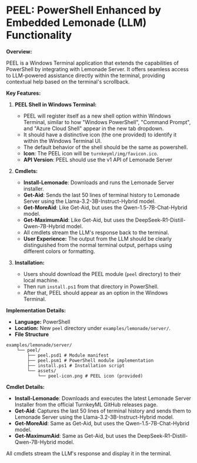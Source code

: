 # PEEL: PowerShell Enhanced by Embedded Lemonade (LLM) Functionality

**Overview:**

PEEL is a Windows Terminal application that extends the capabilities of PowerShell by integrating with Lemonade Server. It offers seamless access to LLM-powered assistance directly within the terminal, providing contextual help based on the terminal's scrollback.

**Key Features:**

1.  **PEEL Shell in Windows Terminal:**
    *   PEEL will register itself as a new shell option within Windows Terminal, similar to how "Windows PowerShell", "Command Prompt", and "Azure Cloud Shell" appear in the new tab dropdown.
    *   It should have a distinctive icon (the one provided) to identify it within the Windows Terminal UI.
    *   The default behavior of the shell should be the same as powershell.
    *   **Icon**: The PEEL icon will be `turnkeyml/img/favicon.ico`.
    *   **API Version**: PEEL should use the v1 API of Lemonade Server

2.  **Cmdlets:**
    *   **Install-Lemonade**: Downloads and runs the Lemonade Server installer.
    *   **Get-Aid**: Sends the last 50 lines of terminal history to Lemonade Server using the Llama-3.2-3B-Instruct-Hybrid model.
    *   **Get-MoreAid**: Like Get-Aid, but uses the Qwen-1.5-7B-Chat-Hybrid model.
    *   **Get-MaximumAid**: Like Get-Aid, but uses the DeepSeek-R1-Distill-Qwen-7B-Hybrid model.
    *   All cmdlets stream the LLM's response back to the terminal.
    *   **User Experience:** The output from the LLM should be clearly distinguished from the normal terminal output, perhaps using different colors or formatting.

3. **Installation:**
    * Users should download the PEEL module (`peel` directory) to their local machine.
    * Then run `install.ps1` from that directory in PowerShell.
    * After that, PEEL should appear as an option in the Windows Terminal.

**Implementation Details:**

*   **Language:** PowerShell
*   **Location:** New `peel` directory under `examples/lemonade/server/`.
*   **File Structure**
```
examples/lemonade/server/
    └── peel/
        ├── peel.psd1 # Module manifest
        ├── peel.psm1 # PowerShell module implementation
        ├── install.ps1 # Installation script
        └── assets/
            └── peel-icon.png # PEEL icon (provided)
```

**Cmdlet Details:**

- **Install-Lemonade**: Downloads and executes the latest Lemonade Server Installer from the official TurnkeyML GitHub releases page.
- **Get-Aid**: Captures the last 50 lines of terminal history and sends them to Lemonade Server using the Llama-3.2-3B-Instruct-Hybrid model.
- **Get-MoreAid**: Same as Get-Aid, but uses the Qwen-1.5-7B-Chat-Hybrid model.
- **Get-MaximumAid**: Same as Get-Aid, but uses the DeepSeek-R1-Distill-Qwen-7B-Hybrid model.

All cmdlets stream the LLM's response and display it in the terminal.